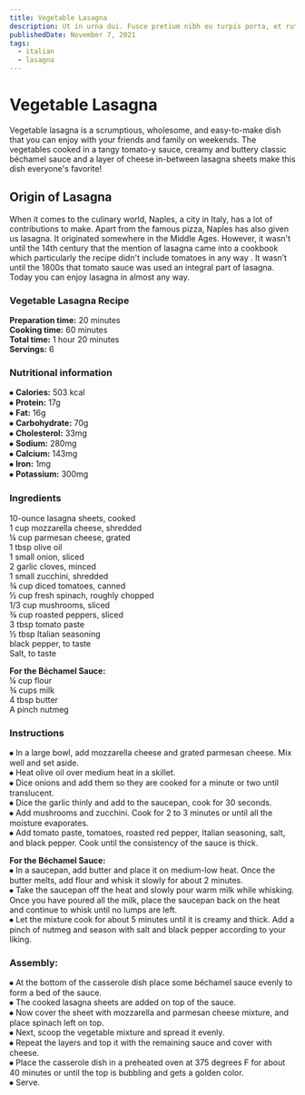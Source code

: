 ```yaml
---
title: Vegetable Lasagna
description: Ut in urna dui. Fusce pretium nibh eu turpis porta, et rutrum libero suscipit. Morbi viverra est erat, vel posuere.
publishedDate: November 7, 2021
tags:
  - italian
  - lasagna
---
```


# Vegetable Lasagna

Vegetable lasagna is a scrumptious, wholesome, and easy-to-make dish that you can enjoy with your friends and family on weekends. The vegetables cooked in a tangy tomato-y sauce, creamy and buttery classic béchamel sauce and a layer of cheese in-between lasagna sheets make this dish everyone's favorite!

## Origin of Lasagna

When it comes to the culinary world, Naples, a city in Italy, has a lot of contributions to make. Apart from the famous pizza, Naples has also given us lasagna. It originated somewhere in the Middle Ages. However, it wasn't until the 14th century that the mention of lasagna came into a cookbook which particularly the recipe didn't include tomatoes in any way . It wasn’t until the 1800s that tomato sauce was used an integral part of lasagna. Today you can enjoy lasagna in almost any way.

### Vegetable Lasagna Recipe

**Preparation time:** 20 minutes  
**Cooking time:** 60 minutes  
**Total time:** 1 hour 20 minutes  
**Servings:** 6

### Nutritional information

⦁ **Calories:** 503 kcal  
⦁ **Protein:** 17g  
⦁ **Fat:** 16g  
⦁ **Carbohydrate:** 70g  
⦁ **Cholesterol:** 33mg  
⦁ **Sodium:** 280mg  
⦁ **Calcium:** 143mg  
⦁ **Iron:** 1mg  
⦁ **Potassium:** 300mg

### Ingredients

10-ounce lasagna sheets, cooked  
1 cup mozzarella cheese, shredded  
¼ cup parmesan cheese, grated  
1 tbsp olive oil  
1 small onion, sliced  
2 garlic cloves, minced  
1 small zucchini, shredded  
¾ cup diced tomatoes, canned  
½ cup fresh spinach, roughly chopped  
1/3 cup mushrooms, sliced  
¾ cup roasted peppers, sliced  
3 tbsp tomato paste  
½ tbsp Italian seasoning  
black pepper, to taste  
Salt, to taste

**For the Béchamel Sauce:**  
¼ cup flour  
¾ cups milk  
4 tbsp butter  
A pinch nutmeg

### Instructions

⦁ In a large bowl, add mozzarella cheese and grated parmesan cheese. Mix well and set aside.  
⦁ Heat olive oil over medium heat in a skillet.  
⦁ Dice onions and add them so they are cooked for a minute or two until translucent.  
⦁ Dice the garlic thinly and add to the saucepan, cook for 30 seconds.  
⦁ Add mushrooms and zucchini. Cook for 2 to 3 minutes or until all the moisture evaporates.  
⦁ Add tomato paste, tomatoes, roasted red pepper, Italian seasoning, salt, and black pepper. Cook until the consistency of the sauce is thick.

**For the Béchamel Sauce:**  
⦁ In a saucepan, add butter and place it on medium-low heat. Once the butter melts, add flour and whisk it slowly for about 2 minutes.  
⦁ Take the saucepan off the heat and slowly pour warm milk while whisking. Once you have poured all the milk, place the saucepan back on the heat and continue to whisk until no lumps are left.  
⦁ Let the mixture cook for about 5 minutes until it is creamy and thick. Add a pinch of nutmeg and season with salt and black pepper according to your liking.

### Assembly:

⦁ At the bottom of the casserole dish place some béchamel sauce evenly to form a bed of the sauce.  
⦁ The cooked lasagna sheets are added on top of the sauce.  
⦁ Now cover the sheet with mozzarella and parmesan cheese mixture, and place spinach left on top.  
⦁ Next, scoop the vegetable mixture and spread it evenly.  
⦁ Repeat the layers and top it with the remaining sauce and cover with cheese.  
⦁ Place the casserole dish in a preheated oven at 375 degrees F for about 40 minutes or until the top is bubbling and gets a golden color.  
⦁ Serve.
